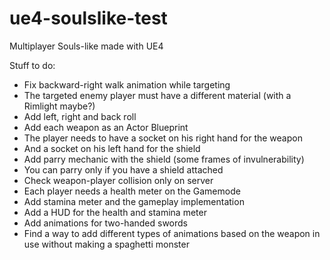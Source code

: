 # ue4-soulslike-test
Multiplayer Souls-like made with UE4

Stuff to do:

* Fix backward-right walk animation while targeting
* The targeted enemy player must have a different material (with a Rimlight maybe?)
* Add left, right and back roll
* Add each weapon as an Actor Blueprint
* The player needs to have a socket on his right hand for the weapon
* And a socket on his left hand for the shield
* Add parry mechanic with the shield (some frames of invulnerability)
* You can parry only if you have a shield attached
* Check weapon-player collision only on server
* Each player needs a health meter on the Gamemode
* Add stamina meter and the gameplay implementation
* Add a HUD for the health and stamina meter
* Add animations for two-handed swords
* Find a way to add different types of animations based on the weapon in use without making a spaghetti monster
